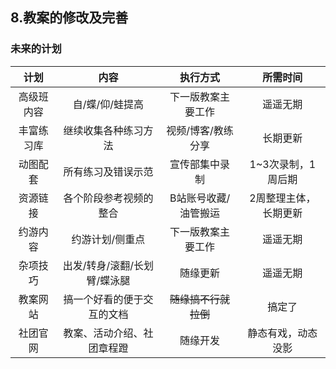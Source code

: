 ## 8.教案的修改及完善

### 未来的计划

|    计划    |             内容             |       执行方式       |       所需时间        |
| :--------: | :--------------------------: | :------------------: | :-------------------: |
| 高级班内容 |       自/蝶/仰/蛙提高        |  下一版教案主要工作  |       遥遥无期        |
| 丰富练习库 |     继续收集各种练习方法     |  视频/博客/教练分享  |       长期更新        |
|  动图配套  |      所有练习及错误示范      |    宣传部集中录制    |  1~3次录制，1周后期   |
|  资源链接  |    各个阶段参考视频的整合    | B站账号收藏/油管搬运 | 2周整理主体，长期更新 |
|  约游内容  |       约游计划/侧重点        |  下一版教案主要工作  |       遥遥无期        |
|  杂项技巧  | 出发/转身/滚翻/长划臂/蝶泳腿 |       随缘更新       |       遥遥无期        |
|  教案网站  |  搞一个好看的便于交互的文档  | ~~随缘搞不行就拉倒~~ |        搞定了         |
|  社团官网  |  教案、活动介绍、社团章程蹬  |       随缘开发       |  静态有戏，动态没影   |